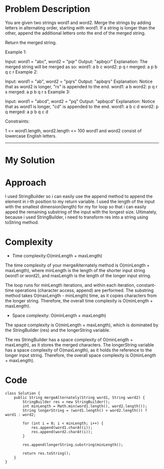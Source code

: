 # Problem Description

You are given two strings word1 and word2. Merge the strings by adding letters in alternating order, starting with word1. If a string is longer than the other, append the additional letters onto the end of the merged string.

Return the merged string.

 

Example 1:

Input: word1 = "abc", word2 = "pqr"
Output: "apbqcr"
Explanation: The merged string will be merged as so:
word1:  a   b   c
word2:    p   q   r
merged: a p b q c r
Example 2:

Input: word1 = "ab", word2 = "pqrs"
Output: "apbqrs"
Explanation: Notice that as word2 is longer, "rs" is appended to the end.
word1:  a   b 
word2:    p   q   r   s
merged: a p b q   r   s
Example 3:

Input: word1 = "abcd", word2 = "pq"
Output: "apbqcd"
Explanation: Notice that as word1 is longer, "cd" is appended to the end.
word1:  a   b   c   d
word2:    p   q 
merged: a p b q c   d
 

Constraints:

1 <= word1.length, word2.length <= 100
word1 and word2 consist of lowercase English letters.


-------------------------------------------------------

# My Solution

# Approach
<!-- Describe your approach to solving the problem. -->
I used StringBuilder so i can easily use the append method to append the element in i-th position to my return variable. I used the length of the input with the smallest dimension(length) for my for loop so that i can easily apped the remaining substring of the input with the longest size. 
Ultimately, because i used StringBuilder, i need to transform res into a string using toString method.

# Complexity
- Time complexity:O(minLength + maxLength)
<!-- Add your time complexity here, e.g. $$O(n)$$ -->
The time complexity of your mergeAlternately method is O(minLength + maxLength), where minLength is the length of the shorter input string (word1 or word2), and maxLength is the length of the longer input string.

The loop runs for minLength iterations, and within each iteration, constant-time operations (character access, append) are performed.
The substring method takes O(maxLength - minLength) time, as it copies characters from the longer string.
Therefore, the overall time complexity is O(minLength + maxLength).

- Space complexity: O(minLength + maxLength)
<!-- Add your space complexity here, e.g. $$O(n)$$ -->
The space complexity is O(minLength + maxLength), which is dominated by the StringBuilder (res) and the longerString variable.

The res StringBuilder has a space complexity of O(minLength + maxLength), as it stores the merged characters.
The longerString variable has a space complexity of O(maxLength), as it holds the reference to the longer input string.
Therefore, the overall space complexity is O(minLength + maxLength).

# Code
```
class Solution {
    public String mergeAlternately(String word1, String word2) {
        StringBuilder res = new StringBuilder();
        int minLength = Math.min(word1.length(), word2.length());
        String longerString = (word1.length() > word2.length()) ? word1 : word2;

        for (int i = 0; i < minLength; i++) {
            res.append(word1.charAt(i));
            res.append(word2.charAt(i));
        }

        res.append(longerString.substring(minLength));

        return res.toString();
    }
}
```
